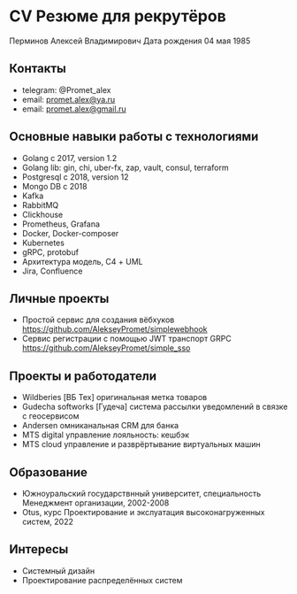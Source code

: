 # CV Резюме для рекрутёров

Перминов Алексей Владимирович
Дата рождения 04 мая 1985

## Контакты
- telegram: @Promet_alex
- email: promet.alex@ya.ru
- email: promet.alex@gmail.ru 

## Основные навыки работы с технологиями
- Golang c 2017, version 1.2
- Golang lib: gin, chi, uber-fx, zap, vault, consul, terraform
- Postgresql c 2018, version 12
- Mongo DB c 2018
- Kafka
- RabbitMQ
- Clickhouse
- Prometheus, Grafana
- Docker, Docker-composer
- Kubernetes
- gRPC, protobuf
- Архитектура модель, С4 + UML
- Jira, Confluence

## Личные проекты
- Простой сервис для создания вёбхуков https://github.com/AlekseyPromet/simplewebhook
- Сервис регистрации с помощью JWT транспорт GRPC https://github.com/AlekseyPromet/simple_sso

## Проекты и работодатели
- Wildberies [ВБ Тех] оригинальная метка товаров
- Gudecha softworks [Гудеча] система рассылки уведомлений в связке с геосервисом
- Andersen омниканальная CRM для банка
- MTS digital управление лояльность: кешбэк
- MTS cloud  управление и разврёртывание виртуальных машин

## Образование
- Южноуральский государствнный университет, специальность Менеджмент организации, 2002-2008
- Otus, курс Проектирование и экслуатация высоконагруженных систем, 2022

## Интересы
- Системный дизайн
- Проектирование распределённых систем
